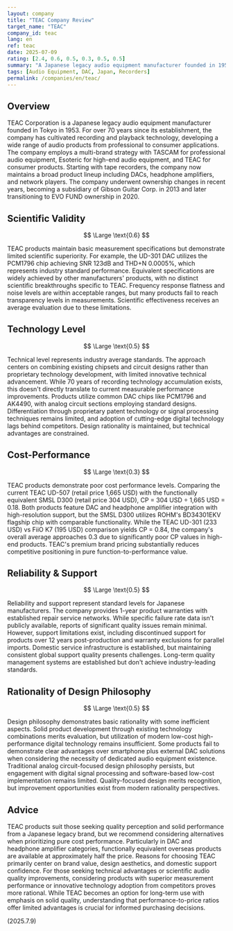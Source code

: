 ```yaml
---
layout: company
title: "TEAC Company Review"
target_name: "TEAC"
company_id: teac
lang: en
ref: teac
date: 2025-07-09
rating: [2.4, 0.6, 0.5, 0.3, 0.5, 0.5]
summary: "A Japanese legacy audio equipment manufacturer founded in 1953. Operates TASCAM and Esoteric brands. Technology level is standard but CP evaluation is low due to high pricing."
tags: [Audio Equipment, DAC, Japan, Recorders]
permalink: /companies/en/teac/
---
```

## Overview

TEAC Corporation is a Japanese legacy audio equipment manufacturer founded in Tokyo in 1953. For over 70 years since its establishment, the company has cultivated recording and playback technology, developing a wide range of audio products from professional to consumer applications. The company employs a multi-brand strategy with TASCAM for professional audio equipment, Esoteric for high-end audio equipment, and TEAC for consumer products. Starting with tape recorders, the company now maintains a broad product lineup including DACs, headphone amplifiers, and network players. The company underwent ownership changes in recent years, becoming a subsidiary of Gibson Guitar Corp. in 2013 and later transitioning to EVO FUND ownership in 2020.

## Scientific Validity

$$ \Large \text{0.6} $$

TEAC products maintain basic measurement specifications but demonstrate limited scientific superiority. For example, the UD-301 DAC utilizes the PCM1796 chip achieving SNR 123dB and THD+N 0.0005%, which represents industry standard performance. Equivalent specifications are widely achieved by other manufacturers' products, with no distinct scientific breakthroughs specific to TEAC. Frequency response flatness and noise levels are within acceptable ranges, but many products fail to reach transparency levels in measurements. Scientific effectiveness receives an average evaluation due to these limitations.

## Technology Level

$$ \Large \text{0.5} $$

Technical level represents industry average standards. The approach centers on combining existing chipsets and circuit designs rather than proprietary technology development, with limited innovative technical advancement. While 70 years of recording technology accumulation exists, this doesn't directly translate to current measurable performance improvements. Products utilize common DAC chips like PCM1796 and AK4490, with analog circuit sections employing standard designs. Differentiation through proprietary patent technology or signal processing techniques remains limited, and adoption of cutting-edge digital technology lags behind competitors. Design rationality is maintained, but technical advantages are constrained.

## Cost-Performance

$$ \Large \text{0.3} $$

TEAC products demonstrate poor cost performance levels. Comparing the current TEAC UD-507 (retail price 1,665 USD) with the functionally equivalent SMSL D300 (retail price 304 USD), CP = 304 USD ÷ 1,665 USD = 0.18. Both products feature DAC and headphone amplifier integration with high-resolution support, but the SMSL D300 utilizes ROHM's BD34301EKV flagship chip with comparable functionality. While the TEAC UD-301 (233 USD) vs FiiO K7 (195 USD) comparison yields CP = 0.84, the company's overall average approaches 0.3 due to significantly poor CP values in high-end products. TEAC's premium brand pricing substantially reduces competitive positioning in pure function-to-performance value.

## Reliability & Support

$$ \Large \text{0.5} $$

Reliability and support represent standard levels for Japanese manufacturers. The company provides 1-year product warranties with established repair service networks. While specific failure rate data isn't publicly available, reports of significant quality issues remain minimal. However, support limitations exist, including discontinued support for products over 12 years post-production and warranty exclusions for parallel imports. Domestic service infrastructure is established, but maintaining consistent global support quality presents challenges. Long-term quality management systems are established but don't achieve industry-leading standards.

## Rationality of Design Philosophy

$$ \Large \text{0.5} $$

Design philosophy demonstrates basic rationality with some inefficient aspects. Solid product development through existing technology combinations merits evaluation, but utilization of modern low-cost high-performance digital technology remains insufficient. Some products fail to demonstrate clear advantages over smartphone plus external DAC solutions when considering the necessity of dedicated audio equipment existence. Traditional analog circuit-focused design philosophy persists, but engagement with digital signal processing and software-based low-cost implementation remains limited. Quality-focused design merits recognition, but improvement opportunities exist from modern rationality perspectives.

## Advice

TEAC products suit those seeking quality perception and solid performance from a Japanese legacy brand, but we recommend considering alternatives when prioritizing pure cost performance. Particularly in DAC and headphone amplifier categories, functionally equivalent overseas products are available at approximately half the price. Reasons for choosing TEAC primarily center on brand value, design aesthetics, and domestic support confidence. For those seeking technical advantages or scientific audio quality improvements, considering products with superior measurement performance or innovative technology adoption from competitors proves more rational. While TEAC becomes an option for long-term use with emphasis on solid quality, understanding that performance-to-price ratios offer limited advantages is crucial for informed purchasing decisions.

(2025.7.9)